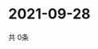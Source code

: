 # 2021-09-28
  共 0条

  <!-- BEGIN -->
  <!-- 最后更新时间Tue Sep 28 2021 23:02:52 GMT+0000 (Coordinated Universal Time) -->
  
  <!-- END -->
  
  